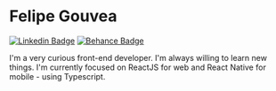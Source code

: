 # Felipe Gouvea
[![Linkedin Badge](https://img.shields.io/badge/-Felipe%20Gouvea-blue?style=flat-square&labelColor=blue&logo=twitter&logoColor=white&link=https://linkedin.com/in/fgouvea10)](https://linkedin.com/in/fgouvea10) 
[![Behance Badge](https://img.shields.io/badge/-gouvea-blue?style=flat-square&labelColor=blue&logo=behance&logoColor=white&link=https://behance.net/gouvea)](https://linkedin.com/in/fgouvea10)

I'm a very curious front-end developer. I'm always willing to learn new things. I'm currently focused on ReactJS for web and React Native for mobile - using Typescript.

